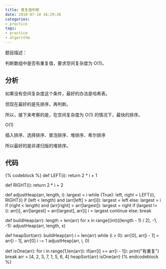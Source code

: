```yaml
---
title: 重复值判断
date: 2018-07-10 16:29:26
categories:
- practice
tags:
- practice
- algorithm
---
```

题目描述：

判断数组中是否有重复值，要求空间复杂度为 O(1)。

 <!-- more -->

## 分析

如果没有空间复杂度这个条件，最好的办法是哈希表。

但现在最好的是先排序，再判断。

所以，接下来考察的是，在空间复杂度为 O(1) 的情况下，最快的排序。

O(1)

插入排序、选择排序、冒泡排序、堆排序、希尔排序

所以最好的是非递归版的堆排序。

## 代码

{% codeblock %}
def LEFT(i):
    return 2 * i + 1


def RIGHT(i):
    return 2 * i + 2


def adjustHeap(arr, length, i):
    largest = i
    while (True):
        left, right = LEFT(i), RIGHT(i)
        if (left < length) and (arr[left] > arr[i]):
            largest = left
        else:
            largest = i
        if (right < length) and (arr[right] > arr[largest]):
            largest = right
        if (largest != i):
            arr[i], arr[largest] = arr[largest], arr[i]
            i = largest
            continue
        else:
            break


def buildHeap(arr):
    length = len(arr)
    for x in range((int)((length - 1) / 2), -1, -1):
        adjustHeap(arr, length, x)


def heapSort(arr):
    buildHeap(arr)
    i = len(arr)
    while (i > 0):
        arr[0], arr[i - 1] = arr[i - 1], arr[0]
        i -= 1
        adjustHeap(arr, i, 0)

def isOne(arr):
    for i in range(1,len(arr)):
        if(arr[i] == arr[i - 1]):
            print("有重复")
            break
arr = [4, 2, 3, 7, 1, 5, 6, 4]
heapSort(arr)
isOne(arr)
{% endcodeblock %}